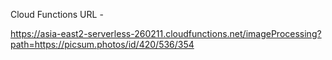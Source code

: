 Cloud Functions URL - 

https://asia-east2-serverless-260211.cloudfunctions.net/imageProcessing?path=https://picsum.photos/id/420/536/354
